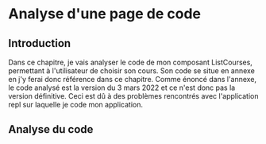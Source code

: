 # Analyse d'une page de code
## Introduction
Dans ce chapitre, je vais analyser le code de mon composant ListCourses, permettant à l'utilisateur de choisir son cours. Son code se situe en annexe en j'y ferai donc référence dans ce chapitre. Comme énoncé dans l'annexe, le code analysé est la version du 3 mars 2022 et ce n'est donc pas la version définitive. Ceci est dû à des problèmes rencontrés avec l'application repl sur laquelle je code mon application. 
## Analyse du code
